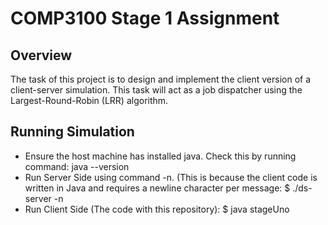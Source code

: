 # COMP3100 Stage 1 Assignment

## Overview

The task of this project is to design and implement the client version of a client-server simulation. This task will act as a job dispatcher using the Largest-Round-Robin (LRR) algorithm.

##  Running Simulation

* Ensure the host machine has installed java. Check this by running command: java --version
* Run Server Side using command -n. (This is because the client code is written in Java and requires a newline character per message: $ ./ds-server -n
* Run Client Side (The code with this repository):  $ java stageUno

